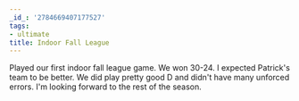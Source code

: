 ```yaml
---
_id_: '2784669407177527'
tags:
- ultimate
title: Indoor Fall League
---
```


Played our first indoor fall league game. We won 30-24. I expected Patrick's team to be better. We did play pretty good D and didn't have many unforced errors. I'm looking forward to the rest of the season.
